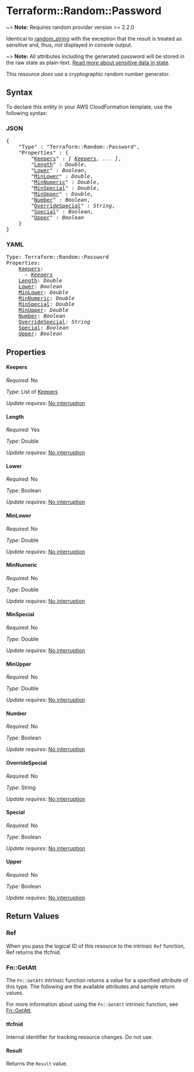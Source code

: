 # Terraform::Random::Password

~> **Note:** Requires random provider version >= 2.2.0

Identical to [random_string](string.html) with the exception that the
result is treated as sensitive and, thus, _not_ displayed in console output.

~> **Note:** All attributes including the generated password will be stored in
the raw state as plain-text. [Read more about sensitive data in
state](/docs/state/sensitive-data.html).

This resource *does* use a cryptographic random number generator.

## Syntax

To declare this entity in your AWS CloudFormation template, use the following syntax:

### JSON

<pre>
{
    "Type" : "Terraform::Random::Password",
    "Properties" : {
        "<a href="#keepers" title="Keepers">Keepers</a>" : <i>[ <a href="keepers.md">Keepers</a>, ... ]</i>,
        "<a href="#length" title="Length">Length</a>" : <i>Double</i>,
        "<a href="#lower" title="Lower">Lower</a>" : <i>Boolean</i>,
        "<a href="#minlower" title="MinLower">MinLower</a>" : <i>Double</i>,
        "<a href="#minnumeric" title="MinNumeric">MinNumeric</a>" : <i>Double</i>,
        "<a href="#minspecial" title="MinSpecial">MinSpecial</a>" : <i>Double</i>,
        "<a href="#minupper" title="MinUpper">MinUpper</a>" : <i>Double</i>,
        "<a href="#number" title="Number">Number</a>" : <i>Boolean</i>,
        "<a href="#overridespecial" title="OverrideSpecial">OverrideSpecial</a>" : <i>String</i>,
        "<a href="#special" title="Special">Special</a>" : <i>Boolean</i>,
        "<a href="#upper" title="Upper">Upper</a>" : <i>Boolean</i>
    }
}
</pre>

### YAML

<pre>
Type: Terraform::Random::Password
Properties:
    <a href="#keepers" title="Keepers">Keepers</a>: <i>
      - <a href="keepers.md">Keepers</a></i>
    <a href="#length" title="Length">Length</a>: <i>Double</i>
    <a href="#lower" title="Lower">Lower</a>: <i>Boolean</i>
    <a href="#minlower" title="MinLower">MinLower</a>: <i>Double</i>
    <a href="#minnumeric" title="MinNumeric">MinNumeric</a>: <i>Double</i>
    <a href="#minspecial" title="MinSpecial">MinSpecial</a>: <i>Double</i>
    <a href="#minupper" title="MinUpper">MinUpper</a>: <i>Double</i>
    <a href="#number" title="Number">Number</a>: <i>Boolean</i>
    <a href="#overridespecial" title="OverrideSpecial">OverrideSpecial</a>: <i>String</i>
    <a href="#special" title="Special">Special</a>: <i>Boolean</i>
    <a href="#upper" title="Upper">Upper</a>: <i>Boolean</i>
</pre>

## Properties

#### Keepers

_Required_: No

_Type_: List of <a href="keepers.md">Keepers</a>

_Update requires_: [No interruption](https://docs.aws.amazon.com/AWSCloudFormation/latest/UserGuide/using-cfn-updating-stacks-update-behaviors.html#update-no-interrupt)

#### Length

_Required_: Yes

_Type_: Double

_Update requires_: [No interruption](https://docs.aws.amazon.com/AWSCloudFormation/latest/UserGuide/using-cfn-updating-stacks-update-behaviors.html#update-no-interrupt)

#### Lower

_Required_: No

_Type_: Boolean

_Update requires_: [No interruption](https://docs.aws.amazon.com/AWSCloudFormation/latest/UserGuide/using-cfn-updating-stacks-update-behaviors.html#update-no-interrupt)

#### MinLower

_Required_: No

_Type_: Double

_Update requires_: [No interruption](https://docs.aws.amazon.com/AWSCloudFormation/latest/UserGuide/using-cfn-updating-stacks-update-behaviors.html#update-no-interrupt)

#### MinNumeric

_Required_: No

_Type_: Double

_Update requires_: [No interruption](https://docs.aws.amazon.com/AWSCloudFormation/latest/UserGuide/using-cfn-updating-stacks-update-behaviors.html#update-no-interrupt)

#### MinSpecial

_Required_: No

_Type_: Double

_Update requires_: [No interruption](https://docs.aws.amazon.com/AWSCloudFormation/latest/UserGuide/using-cfn-updating-stacks-update-behaviors.html#update-no-interrupt)

#### MinUpper

_Required_: No

_Type_: Double

_Update requires_: [No interruption](https://docs.aws.amazon.com/AWSCloudFormation/latest/UserGuide/using-cfn-updating-stacks-update-behaviors.html#update-no-interrupt)

#### Number

_Required_: No

_Type_: Boolean

_Update requires_: [No interruption](https://docs.aws.amazon.com/AWSCloudFormation/latest/UserGuide/using-cfn-updating-stacks-update-behaviors.html#update-no-interrupt)

#### OverrideSpecial

_Required_: No

_Type_: String

_Update requires_: [No interruption](https://docs.aws.amazon.com/AWSCloudFormation/latest/UserGuide/using-cfn-updating-stacks-update-behaviors.html#update-no-interrupt)

#### Special

_Required_: No

_Type_: Boolean

_Update requires_: [No interruption](https://docs.aws.amazon.com/AWSCloudFormation/latest/UserGuide/using-cfn-updating-stacks-update-behaviors.html#update-no-interrupt)

#### Upper

_Required_: No

_Type_: Boolean

_Update requires_: [No interruption](https://docs.aws.amazon.com/AWSCloudFormation/latest/UserGuide/using-cfn-updating-stacks-update-behaviors.html#update-no-interrupt)

## Return Values

### Ref

When you pass the logical ID of this resource to the intrinsic `Ref` function, Ref returns the tfcfnid.

### Fn::GetAtt

The `Fn::GetAtt` intrinsic function returns a value for a specified attribute of this type. The following are the available attributes and sample return values.

For more information about using the `Fn::GetAtt` intrinsic function, see [Fn::GetAtt](https://docs.aws.amazon.com/AWSCloudFormation/latest/UserGuide/intrinsic-function-reference-getatt.html).

#### tfcfnid

Internal identifier for tracking resource changes. Do not use.

#### Result

Returns the <code>Result</code> value.

